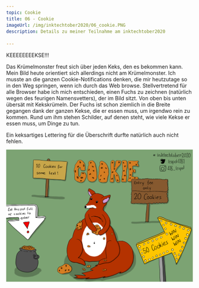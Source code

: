 ```yaml
---
topic: Cookie
title: 06 - Cookie
imageUrl: /img/inktechtober2020/06_cookie.PNG
description: Details zu meiner Teilnahme am inktechtober2020

---
```


KEEEEEEEEKSE!!!

Das Krümelmonster freut sich über jeden Keks, den es bekommen kann. Mein Bild heute orientiert sich allerdings nicht am Krümelmonster. Ich musste an die ganzen Cookie-Notifications denken, die mir heutzutage so in den Weg springen, wenn ich durch das Web browse. Stellvertretend für alle Browser habe ich mich entschieden, einen Fuchs zu zeichnen (natürlich wegen des feurigen Namensvetters), der im Bild sitzt. Von oben bis unten übersät mit Kekskrümeln. Der Fuchs ist schon ziemlich in die Breite gegangen dank der ganzen Kekse, die er essen muss, um irgendwo rein zu kommen. Rund um ihm stehen Schilder, auf denen steht, wie viele Kekse er essen muss, um Dinge zu tun.

Ein keksartiges Lettering für die Überschrift durfte natürlich auch nicht fehlen.

![06 Cookie](/img/inktechtober2020/06_cookie.PNG)
